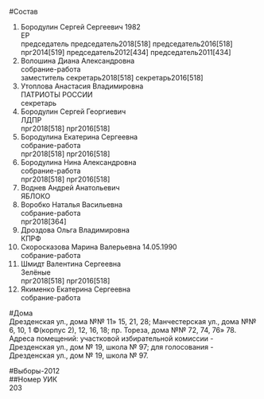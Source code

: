 #Состав  
1. Бородулин Сергей Сергеевич 1982  
    ЕР  
    председатель председатель2018[518] председатель2016[518] прг2014[519] председатель2012[434] председатель2011[434]  
2. Волошина Диана Александровна  
    собрание-работа  
    заместитель секретарь2018[518] секретарь2016[518]  
3. Утоплова Анастасия Владимировна  
    ПАТРИОТЫ РОССИИ  
    секретарь  
4. Бородулин Сергей Георгиевич  
    ЛДПР  
    прг2018[518] прг2016[518]  
5. Бородулина Екатерина Сергеевна  
    собрание-работа  
    прг2018[518] прг2016[518]  
6. Бородулина Нина Александровна  
    собрание-работа  
    прг2018[518] прг2016[518]  
7. Воднев Андрей Анатольевич  
    ЯБЛОКО  
8. Воробко Наталья Васильевна  
    собрание-работа  
    прг2018[364]  
9. Дроздова Ольга Владимировна  
    КПРФ  
10. Скоросказова Марина Валерьевна 14.05.1990  
    собрание-работа  
11. Шмидт Валентина Сергеевна  
    Зелёные  
    прг2018[518] прг2016[518]  
12. Якименко Екатерина Сергеевна  
    собрание-работа  
  
#Дома  
Дрезденская ул., дома №№ 11» 15, 21, 28; Манчестерская ул., дома №№ 6, 10, 1 ©(корпус 2), 12, 16, 18; пр. Тореза, дома №№ 72, 74, 76» 78. Адреса помещений: участковой избирательной комиссии - Дрезденская ул., дом № 19, школа № 97; для голосования - Дрезденская ул., дом № 19, школа № 97.  
  
#Выборы-2012  
##Номер УИК  
203  
